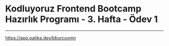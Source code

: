 # Kodluyoruz Frontend Bootcamp Hazırlık Programı - 3. Hafta - Ödev 1

---

https://app.patika.dev/bburcuymn 
